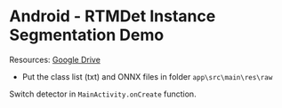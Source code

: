 # Android - RTMDet Instance Segmentation Demo

Resources: [Google Drive](https://drive.google.com/file/d/1fEEfOEzILVxHh4__E_qT7GZml1Ovy6sN/view)
- Put the class list (txt) and ONNX files in folder `app\src\main\res\raw`

Switch detector in `MainActivity.onCreate` function.
